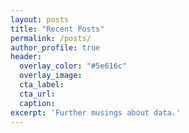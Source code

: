 ```yaml
---
layout: posts
title: "Recent Posts"
permalink: /posts/
author_profile: true
header:
  overlay_color: "#5e616c"
  overlay_image: 
  cta_label: 
  cta_url: 
  caption:
excerpt: 'Further musings about data.'
---
```

